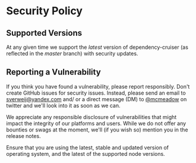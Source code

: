 # Security Policy

## Supported Versions

At any given time we support the _latest_ version of dependency-cruiser (as
reflected in the _master_ branch) with security updates.

## Reporting a Vulnerability

If you think you have found a vulnerability, please report responsibly. Don't
create GitHub issues for security issues. Instead, please send an email to
sverweij@yandex.com and/ or a direct message (DM) to [@mcmeadow](https://twitter.com/mcmeadow)
on twitter and we'll look into it as soon as we can.

We appreciate any responsible disclosure of vulnerabilities that might impact
the integrity of our platforms and users. While we do not offer any bounties
or swags at the moment, we'll (if you wish so) mention you in the release notes.

Ensure that you are using the latest, stable and updated version of operating
system, and the latest of the supported node versions.
